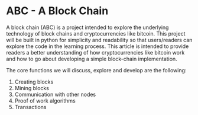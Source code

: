 # ABC - A Block Chain
A block chain (ABC) is a project intended to explore the underlying technology of block chains and cryptocurrencies like bitcoin. This project will be built in python for simplicity and readability so that users/readers can explore the code in the learning process. This article is intended to provide readers a better understanding of how cryptocurrencies like bitcoin work and how to go about developing a simple block-chain implementation.

The core functions we will discuss, explore and develop are the following:
1. Creating blocks
2. Mining blocks
3. Communication with other nodes
4. Proof of work algorithms
5. Transactions
